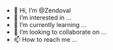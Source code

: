 - 👋 Hi, I’m @Zendoval
- 👀 I’m interested in ...
- 🌱 I’m currently learning ...
- 💞️ I’m looking to collaborate on ...
- 📫 How to reach me ...

<!---
Zendoval/Zendoval is a ✨ special ✨ repository because its `README.md` (this file) appears on your GitHub profile.
You can click the Preview link to take a look at your changes.
--->
